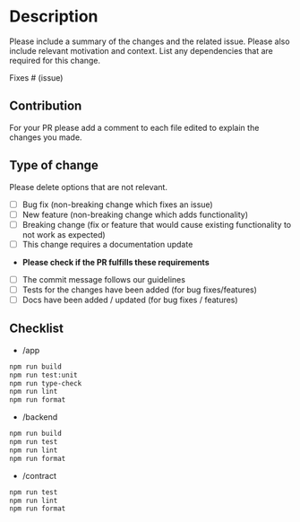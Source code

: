# Description

Please include a summary of the changes and the related issue. Please also include relevant motivation and context. List any dependencies that are required for this change.

Fixes # (issue)

## Contribution

For your PR please add a comment to each file edited to explain the changes you made.

## Type of change

Please delete options that are not relevant.

- [ ] Bug fix (non-breaking change which fixes an issue)
- [ ] New feature (non-breaking change which adds functionality)
- [ ] Breaking change (fix or feature that would cause existing functionality to not work as expected)
- [ ] This change requires a documentation update

- **Please check if the PR fulfills these requirements**

- [ ] The commit message follows our guidelines
- [ ] Tests for the changes have been added (for bug fixes/features)
- [ ] Docs have been added / updated (for bug fixes / features)

## Checklist

- /app

```bash
npm run build
npm run test:unit
npm run type-check
npm run lint
npm run format
```

- /backend

```bash
npm run build
npm run test
npm run lint
npm run format
```

- /contract

```bash
npm run test
npm run lint
npm run format
```
